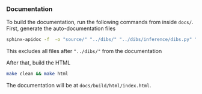 ### Documentation

To build the documentation, run the following commands from inside `docs/`.
First, generate the auto-documentation files 
```bash
sphinx-apidoc -f  -o "source/" "../dibs/" "../dibs/inference/dibs.py" "../dibs/utils"
```
This excludes all files after `"../dibs/"` from the documentation

After that, build the HTML 
```bash
make clean && make html
```
The documentation will be at `docs/build/html/index.html`.
